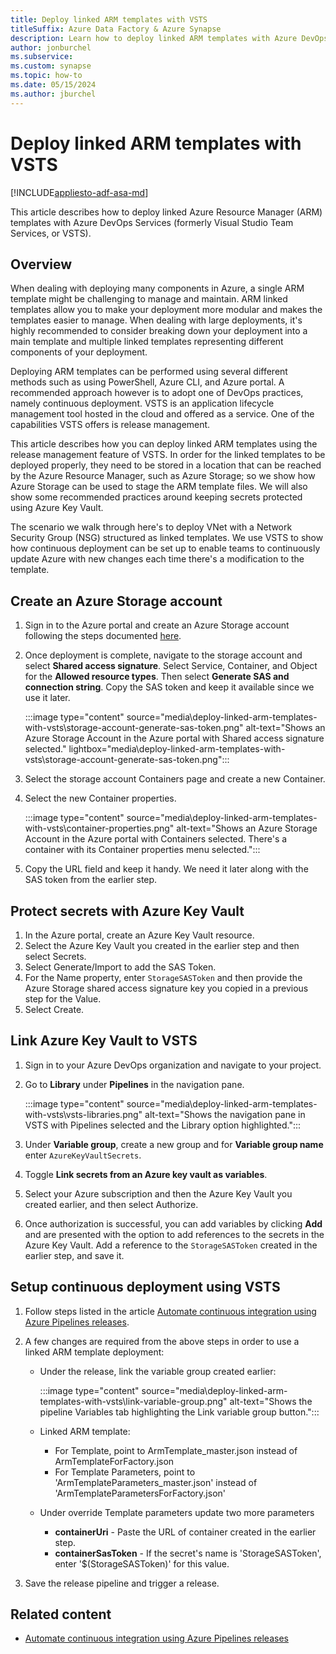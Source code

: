 ```yaml
---
title: Deploy linked ARM templates with VSTS
titleSuffix: Azure Data Factory & Azure Synapse
description: Learn how to deploy linked ARM templates with Azure DevOps Services (formerly Visual Studio Team Services, or VSTS).
author: jonburchel
ms.subservice: 
ms.custom: synapse
ms.topic: how-to
ms.date: 05/15/2024
ms.author: jburchel
---
```

# Deploy linked ARM templates with VSTS

[!INCLUDE[appliesto-adf-asa-md](includes/appliesto-adf-asa-md.md)]

This article describes how to deploy linked Azure Resource Manager (ARM) templates with Azure DevOps Services (formerly Visual Studio Team Services, or VSTS).

## Overview

When dealing with deploying many components in Azure, a single ARM template might be challenging to manage and maintain.  ARM linked templates allow you to make your deployment more modular and makes the templates easier to manage.  When dealing with large deployments, it's highly recommended to consider breaking down your deployment into a main template and multiple linked templates representing different components of your deployment.

Deploying ARM templates can be performed using several different methods such as using PowerShell, Azure CLI, and Azure portal.  A recommended approach however is to adopt one of DevOps practices, namely continuous deployment.  VSTS is an application lifecycle management tool hosted in the cloud and offered as a service.  One of the capabilities VSTS offers is release management.

This article describes how you can deploy linked ARM templates using the release management feature of VSTS. In order for the linked templates to be deployed properly, they need to be stored in a location that can be reached by the Azure Resource Manager, such as Azure Storage; so we show how Azure Storage can be used to stage the ARM template files.  We will also show some recommended practices around keeping secrets protected using Azure Key Vault.

The scenario we  walk through here's to deploy VNet with a Network Security Group (NSG) structured as linked templates.  We use VSTS to show how continuous deployment can be set up to enable teams to continuously update Azure with new changes each time there's a modification to the template.

## Create an Azure Storage account

1. Sign in to the Azure portal and create an Azure Storage account following the steps documented [here](../storage/common/storage-account-create.md?tabs=azure-portal).
1. Once deployment is complete, navigate to the storage account and select **Shared access signature**.  Select Service, Container, and Object for the **Allowed resource types**.  Then select **Generate SAS and connection string**. Copy the SAS token and keep it available since we use it later.

   :::image type="content" source="media\deploy-linked-arm-templates-with-vsts\storage-account-generate-sas-token.png" alt-text="Shows an Azure Storage Account in the Azure portal with Shared access signature selected." lightbox="media\deploy-linked-arm-templates-with-vsts\storage-account-generate-sas-token.png":::

1. Select the storage account Containers page and create a new Container.
1. Select the new Container properties. 
   
   :::image type="content" source="media\deploy-linked-arm-templates-with-vsts\container-properties.png" alt-text="Shows an Azure Storage Account in the Azure portal with Containers selected.  There's a container with its Container properties menu selected.":::

1. Copy the URL field and keep it handy.  We need it later along with the SAS token from the earlier step.

## Protect secrets with Azure Key Vault

1. In the Azure portal, create an Azure Key Vault resource.
1. Select the Azure Key Vault you created in the earlier step and then select Secrets.
1. Select Generate/Import to add the SAS Token.
1. For the Name property, enter `StorageSASToken` and then provide the Azure Storage shared access signature key you copied in a previous step for the Value.
1. Select Create.

## Link Azure Key Vault to VSTS

1. Sign in to your Azure DevOps organization and navigate to your project.
1. Go to **Library** under **Pipelines** in the navigation pane.

   :::image type="content" source="media\deploy-linked-arm-templates-with-vsts\vsts-libraries.png" alt-text="Shows the navigation pane in VSTS with Pipelines selected and the Library option highlighted.":::

1. Under **Variable group**, create a new group and for **Variable group name** enter `AzureKeyVaultSecrets`.
1. Toggle **Link secrets from an Azure key vault as variables**.
1. Select your Azure subscription and then the Azure Key Vault you created earlier, and then select Authorize.
1. Once authorization is successful, you can add variables by clicking **Add** and are presented with the option to add references to the secrets in the Azure Key Vault. Add a reference to the `StorageSASToken` created in the earlier step, and save it.

## Setup continuous deployment using VSTS

1. Follow steps listed in the article [Automate continuous integration using Azure Pipelines releases](continuous-integration-delivery-automate-azure-pipelines.md#set-up-an-azure-pipelines-release).
1. A few changes are required from the above steps in order to use a linked ARM template deployment: 
   - Under the release, link the variable group created earlier:
   
     :::image type="content" source="media\deploy-linked-arm-templates-with-vsts\link-variable-group.png" alt-text="Shows the pipeline Variables tab highlighting the Link variable group button.":::

   - Linked ARM template:
      - For Template, point to ArmTemplate_master.json instead of ArmTemplateForFactory.json
      - For Template Parameters, point to 'ArmTemplateParameters_master.json' instead of 'ArmTemplateParametersForFactory.json'
   - Under override Template parameters update two more parameters
      - **containerUri** - Paste the URL of container created in the earlier step.
      - **containerSasToken** - If the secret's name is 'StorageSASToken', enter '$(StorageSASToken)' for this value.

1. Save the release pipeline and trigger a release.

## Related content
- [Automate continuous integration using Azure Pipelines releases](continuous-integration-delivery-automate-azure-pipelines.md)
